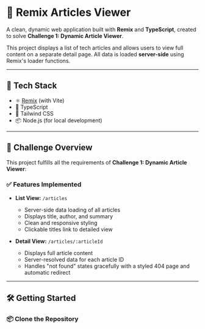 # 📰 Remix Articles Viewer

A clean, dynamic web application built with **Remix** and **TypeScript**, created to solve **Challenge 1: Dynamic Article Viewer**.

This project displays a list of tech articles and allows users to view full content on a separate detail page. All data is loaded **server-side** using Remix's loader functions.

---

## 🚀 Tech Stack

- ⚛️ [Remix](https://remix.run/) (with Vite)
- 🔷 TypeScript
- 💨 Tailwind CSS
- 📦 Node.js (for local development)

---

## 🎯 Challenge Overview

This project fulfills all the requirements of **Challenge 1: Dynamic Article Viewer**:

### ✅ Features Implemented

- **List View:** `/articles`
  - Server-side data loading of all articles
  - Displays title, author, and summary
  - Clean and responsive styling
  - Clickable titles link to detailed view

- **Detail View:** `/articles/:articleId`
  - Displays full article content
  - Server-resolved data for each article ID
  - Handles "not found" states gracefully with a styled 404 page and automatic redirect

---

## 🛠️ Getting Started

### 📦 Clone the Repository